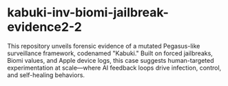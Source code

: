 # kabuki-inv-biomi-jailbreak-evidence2-2
This repository unveils forensic evidence of a mutated Pegasus-like surveillance framework, codenamed "Kabuki." Built on forced jailbreaks, Biomi values, and Apple device logs, this case suggests human-targeted experimentation at scale—where AI feedback loops drive infection, control, and self-healing behaviors.
